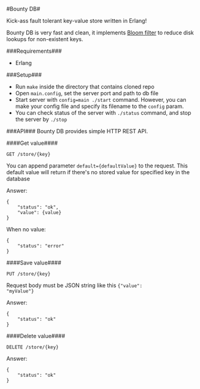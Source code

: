 #Bounty DB#

Kick-ass fault tolerant key-value store written in Erlang!

Bounty DB is very fast and clean, it implements [Bloom filter](http://en.wikipedia.org/wiki/Bloom_filter‎) to reduce disk lookups for non-existent keys.

###Requirements###
* Erlang

###Setup###

* Run <code>make</code> inside the directory that contains cloned repo
* Open <code>main.config</code>, set the server port and path to db file
* Start server with <code>config=main ./start</code> command. However, you can make your config file and specify its filename to the <code>config</code> param.
* You can check status of the server with <code>./status</code> command, and stop the server by <code>./stop</code>

###API###
Bounty DB provides simple HTTP REST API.

####Get value####

    GET /store/{key}

You can append parameter <code>default={defaultValue}</code> to the request. This default value will return if there's no stored value for specified key in the database

Answer:

    {
        "status": "ok",
        "value": {value}
    }
When no value:

    {
        "status": "error"
    }

####Save value####

    PUT /store/{key}

Request body must be JSON string like this <code>{"value": "myValue"}</code>

Answer:

    {
        "status": "ok"
    }


####Delete value####

    DELETE /store/{key}

Answer:

    {
        "status": "ok"
    }
